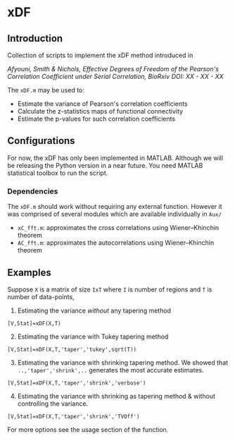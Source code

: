 # xDF

## Introduction
Collection of scripts to implement the xDF method introduced in

*Afyouni, Smith & Nichols, Effective Degrees of Freedom of the Pearson's Correlation Coefficient under Serial Correlation, BioRxiv DOI: XX - XX - XX*

The `xDF.m` may be used to:
* Estimate the variance of Pearson's correlation coefficients
* Calculate the z-statistics maps of functional connectivity
* Estimate the p-values for such correlation coefficients


## Configurations
For now, the xDF has only been implemented in MATLAB. Although we will be releasing the Python version in a near future. You need MATLAB statistical toolbox to run the script.

### Dependencies

The `xDF.m` should work without requiring any external function. However it was comprised of several modules which are available individually in `Aux/`

* `xC_fft.m`: approximates the cross correlations using Wiener–Khinchin theorem
* `AC_fft.m`: approximates the autocorrelations using Wiener–Khinchin theorem

## Examples

Suppose `X` is a matrix of size `IxT` where `I` is number of regions and `T` is number of data-points,

1) Estimating the variance *without* any tapering method

`[V,Stat]=xDF(X,T)`

2) Estimating the variance with Tukey tapering method

`[V,Stat]=xDF(X,T,'taper','tukey',sqrt(T))`

3) Estimating the variance with shrinking tapering method. We showed that `..,'taper','shrink',..` generates the most accurate estimates.

```[V,Stat]=xDF(X,T,'taper','shrink','verbose')```

4) Estimating the variance with shrinking as tapering method & without controlling the variance.

`[V,Stat]=xDF(X,T,'taper','shrink','TVOff')`

For more options see the usage section of the function. 
